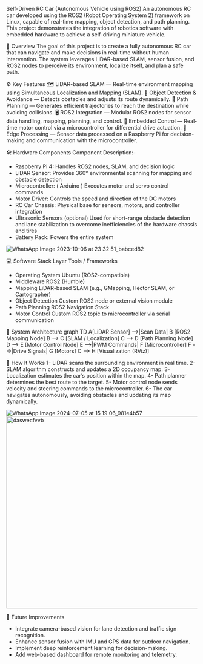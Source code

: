 Self-Driven RC Car (Autonomous Vehicle using ROS2)
An autonomous RC car developed using the ROS2 (Robot Operating System 2) framework on Linux, capable of real-time mapping, object detection, and path planning. This project demonstrates the integration of robotics software with embedded hardware to achieve a self-driving miniature vehicle.

🧠 Overview
The goal of this project is to create a fully autonomous RC car that can navigate and make decisions in real-time without human intervention.
The system leverages LiDAR-based SLAM, sensor fusion, and ROS2 nodes to perceive its environment, localize itself, and plan a safe path.

⚙️ Key Features
🗺️ LiDAR-based SLAM — Real-time environment mapping using Simultaneous Localization and Mapping (SLAM).
🤖 Object Detection & Avoidance — Detects obstacles and adjusts its route dynamically.
🧭 Path Planning — Generates efficient trajectories to reach the destination while avoiding collisions.
🖥️ ROS2 Integration — Modular ROS2 nodes for sensor data handling, mapping, planning, and control.
🔧 Embedded Control — Real-time motor control via a microcontroller for differential drive actuation.
📡 Edge Processing — Sensor data processed on a Raspberry Pi for decision-making and communication with the microcontroller.

🛠️ Hardware Components
Component	Description:-
- Raspberry Pi 4:	Handles ROS2 nodes, SLAM, and decision logic
- LiDAR Sensor:	Provides 360° environmental scanning for mapping and obstacle detection
- Microcontroller: ( Arduino )	Executes motor and servo control commands
- Motor Driver: Controls the speed and direction of the DC motors
- RC Car Chassis:	Physical base for sensors, motors, and controller integration
- Ultrasonic Sensors (optional)	Used for short-range obstacle detection and lane stabilization to overcome inefficiencies of the hardware chassis and tires
- Battery Pack:	Powers the entire system

![WhatsApp Image 2023-10-06 at 23 32 51_babced82](https://github.com/user-attachments/assets/29493f4b-062c-400e-8b41-c493734d8180)




💻 Software Stack
Layer	Tools / Frameworks
- Operating System	Ubuntu (ROS2-compatible)
- Middleware	ROS2 (Humble)
- Mapping	LiDAR-based SLAM (e.g., GMapping, Hector SLAM, or Cartographer)
- Object Detection	Custom ROS2 node or external vision module
- Path Planning	ROS2 Navigation Stack
- Motor Control	Custom ROS2 topic to microcontroller via serial communication



🔁 System Architecture
graph TD
A[LiDAR Sensor] -->|Scan Data| B [ROS2 Mapping Node]
B --> C [SLAM / Localization]
C --> D [Path Planning Node]
D --> E [Motor Control Node]
E -->|PWM Commands| F [Microcontroller]
F -->|Drive Signals| G [Motors]
C --> H [Visualization (RViz)]

🚀 How It Works
1- LiDAR scans the surrounding environment in real time.
2- SLAM algorithm constructs and updates a 2D occupancy map.
3- Localization estimates the car’s position within the map.
4- Path planner determines the best route to the target.
5- Motor control node sends velocity and steering commands to the microcontroller.
6- The car navigates autonomously, avoiding obstacles and updating its map dynamically.

![WhatsApp Image 2024-07-05 at 15 19 06_981e4b57](https://github.com/user-attachments/assets/122f433f-b0f3-45c3-87b1-a2c492f83fe5)
<img width="919" height="508" alt="daswecfvvb" src="https://github.com/user-attachments/assets/0f733163-4802-45e2-814a-f8a6806dd9d5" />




🧩 Future Improvements

- Integrate camera-based vision for lane detection and traffic sign recognition.
- Enhance sensor fusion with IMU and GPS data for outdoor navigation.
- Implement deep reinforcement learning for decision-making.
- Add web-based dashboard for remote monitoring and telemetry.
